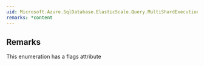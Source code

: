 ```yaml
---  
uid: Microsoft.Azure.SqlDatabase.ElasticScale.Query.MultiShardExecutionOptions  
remarks: *content  
---  
```

  
## Remarks  
 This enumeration has a flags attribute